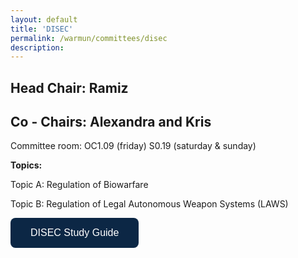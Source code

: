 ```yaml
---
layout: default
title: 'DISEC'
permalink: /warmun/committees/disec
description:
---
```

## Head Chair: Ramiz

## Co - Chairs: Alexandra and Kris

Committee room: OC1.09 (friday) S0.19 (saturday & sunday)

<b>Topics:</b>

  Topic A: Regulation of Biowarfare

  Topic B: Regulation of Legal Autonomous Weapon Systems (LAWS)

<a href="https://warwickun.org/warmun2021archive/WARMUN_2022_Study_Guide_DISEC.pdf"><button style="background-color:#0C2745;border: none; border-radius: 8px; color: white; padding: 15px 32px; text-align: center; text-decoration: none; display: inline-block; font-size: 16px; cursor: pointer;">DISEC Study Guide</button></a>
